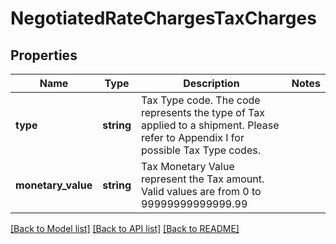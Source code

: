 # NegotiatedRateChargesTaxCharges

## Properties
Name | Type | Description | Notes
------------ | ------------- | ------------- | -------------
**type** | **string** | Tax Type code. The code represents the type of Tax applied to a shipment. Please refer to Appendix I for possible Tax Type codes. | 
**monetary_value** | **string** | Tax Monetary Value represent the Tax amount.  Valid values are from 0 to 99999999999999.99 | 

[[Back to Model list]](../../README.md#documentation-for-models) [[Back to API list]](../../README.md#documentation-for-api-endpoints) [[Back to README]](../../README.md)

